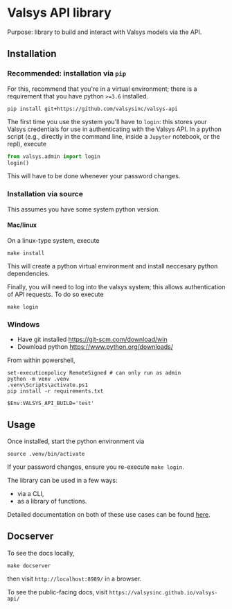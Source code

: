 # Valsys API library

Purpose: library to build and interact with Valsys models via the API.

## Installation
### **Recommended**: installation via `pip`
For this, recommend that you're in a virtual environment; there is a requirement that you have python `>=3.6` installed.
```
pip install git+https://github.com/valsysinc/valsys-api
```
The first time you use the system you'll have to `login`: this stores your Valsys credentials for use in authenticating with the Valsys API. In a python script (e.g., directly in the command line, inside a `Jupyter` notebook, or the repl), execute
```python
from valsys.admin import login
login()
```
This will have to be done whenever your password changes.
### Installation via source
This assumes you have some system python version. 
#### Mac/linux
On a linux-type system, execute
```
make install
```
This will create a python virtual environment and install neccesary python dependencies.

Finally, you will need to log into the valsys system; this allows authentication of API requests. To do so execute
```
make login
```

### Windows
* Have git installed https://git-scm.com/download/win
* Download python https://www.python.org/downloads/

From within powershell,
```
set-executionpolicy RemoteSigned # can only run as admin
python -m venv .venv
.venv\Scripts\activate.ps1
pip install -r requirements.txt
```
```
$Env:VALSYS_API_BUILD='test'
```
## Usage
Once installed, start the python environment via
```
source .venv/bin/activate
```
If your password changes, ensure you re-execute `make login`.

The library can be used in a few ways: 
* via a CLI,
* as a library of functions.

Detailed documentation on both of these use cases can be found [here](https://valsysinc.github.io/valsys-api/).

## Docserver
To see the docs locally,
```
make docserver
```
then visit `http://localhost:8989/` in a browser.

To see the public-facing docs, visit `https://valsysinc.github.io/valsys-api/`